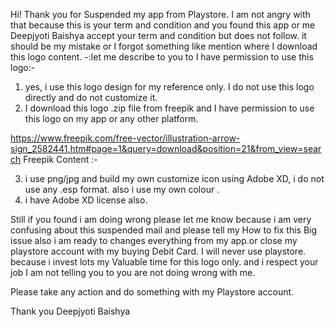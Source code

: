 Hi! 
Thank you for Suspended my app from Playstore.
I am not angry with that because this is your term and condition and you found this app or me Deepjyoti Baishya accept your term and condition but does not follow.
it should be my mistake or I forgot something like mention where I download this logo content.
-:let me describe to you to I have permission to use this logo:-
1. yes, i use this logo design for my reference only.
I do not use this logo directly and do not customize it.
2. I download this logo .zip file from freepik and I have permission to use this logo on my app or any other platform.

https://www.freepik.com/free-vector/illustration-arrow-sign_2582441.htm#page=1&query=download&position=21&from_view=search   Freepik Content :- 

3. i use png/jpg and build my own customize icon using Adobe XD, i do not use any .esp format. also i use my own colour .
4. i have Adobe XD license also.

Still if you found i am doing wrong please let me know because i am very confusing about this suspended mail and please tell my How to fix this Big issue also i am ready to changes everything from my app.or  close my playstore account with my buying Debit Card. I will never use playstore. because i invest lots my Valuable time for this logo only. and i respect your job I am not telling you to you are not doing wrong with me.

Please take any action and do something with my Playstore account.


Thank you
Deepjyoti Baishya 